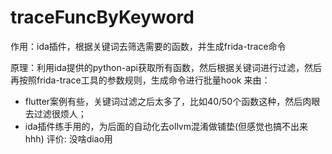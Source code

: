 # traceFuncByKeyword
作用：ida插件，根据关键词去筛选需要的函数，并生成frida-trace命令

原理：利用ida提供的python-api获取所有函数，然后根据关键词进行过滤，然后再按照frida-trace工具的参数规则，生成命令进行批量hook
来由：
- flutter案例有些，关键词过滤之后太多了，比如40/50个函数这种，然后肉眼去过滤很烦人；
- ida插件练手用的，为后面的自动化去ollvm混淆做铺垫(但感觉也搞不出来hhh)
评价: 没啥diao用
